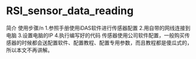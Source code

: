 # RSI_sensor_data_reading
简介
  使用步骤/n
    1.参照手册使用iDAS软件进行传感器配置
    2.用自带的网线连接到电脑
    3.设置电脑的IP
    4.执行编写好的代码
    传感器使用公司软件配置，一般购买传感器的时候都会送配置软件、配置教程、配置专用参数，而且教程都是傻瓜式的，所以本文不再讲解。

